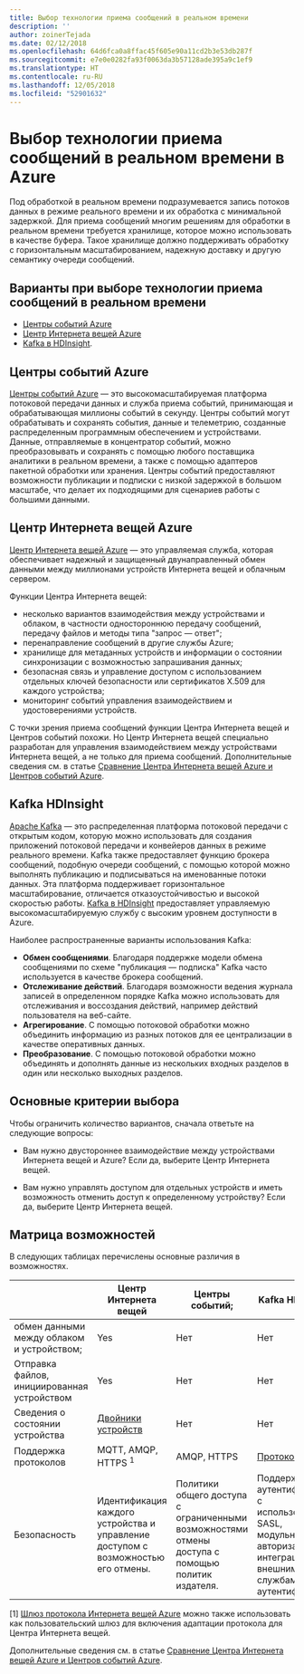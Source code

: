 ```yaml
---
title: Выбор технологии приема сообщений в реальном времени
description: ''
author: zoinerTejada
ms.date: 02/12/2018
ms.openlocfilehash: 64d6fca0a8ffac45f605e90a11cd2b3e53db287f
ms.sourcegitcommit: e7e0e0282fa93f0063da3b57128ade395a9c1ef9
ms.translationtype: HT
ms.contentlocale: ru-RU
ms.lasthandoff: 12/05/2018
ms.locfileid: "52901632"
---
```

# <a name="choosing-a-real-time-message-ingestion-technology-in-azure"></a>Выбор технологии приема сообщений в реальном времени в Azure

Под обработкой в реальном времени подразумевается запись потоков данных в режиме реального времени и их обработка с минимальной задержкой. Для приема сообщений многим решениям для обработки в реальном времени требуется хранилище, которое можно использовать в качестве буфера. Такое хранилище должно поддерживать обработку с горизонтальным масштабированием, надежную доставку и другую семантику очереди сообщений. 

## <a name="what-are-your-options-for-real-time-message-ingestion"></a>Варианты при выборе технологии приема сообщений в реальном времени

- [Центры событий Azure](/azure/event-hubs/)
- [Центр Интернета вещей Azure](/azure/iot-hub/)
- [Kafka в HDInsight](/azure/hdinsight/kafka/apache-kafka-get-started).

## <a name="azure-event-hubs"></a>Центры событий Azure

[Центры событий Azure](/azure/event-hubs/) — это высокомасштабируемая платформа потоковой передачи данных и служба приема событий, принимающая и обрабатывающая миллионы событий в секунду. Центры событий могут обрабатывать и сохранять события, данные и телеметрию, созданные распределенным программным обеспечением и устройствами. Данные, отправляемые в концентратор событий, можно преобразовывать и сохранять с помощью любого поставщика аналитики в реальном времени, а также с помощью адаптеров пакетной обработки или хранения. Центры событий предоставляют возможности публикации и подписки с низкой задержкой в большом масштабе, что делает их подходящими для сценариев работы с большими данными.

## <a name="azure-iot-hub"></a>Центр Интернета вещей Azure

[Центр Интернета вещей Azure](/azure/iot-hub/) — это управляемая служба, которая обеспечивает надежный и защищенный двунаправленный обмен данными между миллионами устройств Интернета вещей и облачным сервером.

Функции Центра Интернета вещей:

* несколько вариантов взаимодействия между устройствами и облаком, в частности одностороннюю передачу сообщений, передачу файлов и методы типа "запрос — ответ";
* перенаправление сообщений в другие службы Azure;
* хранилище для метаданных устройств и информации о состоянии синхронизации с возможностью запрашивания данных;
* безопасная связь и управление доступом с использованием отдельных ключей безопасности или сертификатов X.509 для каждого устройства;
* мониторинг событий управления взаимодействием и удостоверениями устройств.

С точки зрения приема сообщений функции Центра Интернета вещей и Центров событий похожи. Но Центр Интернета вещей специально разработан для управления взаимодействием между устройствами Интернета вещей, а не только для приема сообщений. Дополнительные сведения см. в статье [Сравнение Центра Интернета вещей Azure и Центров событий Azure](/azure/iot-hub/iot-hub-compare-event-hubs). 

## <a name="kafka-on-hdinsight"></a>Kafka HDInsight

[Apache Kafka](https://kafka.apache.org/) — это распределенная платформа потоковой передачи с открытым кодом, которую можно использовать для создания приложений потоковой передачи и конвейеров данных в режиме реального времени. Kafka также предоставляет функцию брокера сообщений, подобную очереди сообщений, с помощью которой можно выполнять публикацию и подписываться на именованные потоки данных. Эта платформа поддерживает горизонтальное масштабирование, отличается отказоустойчивостью и высокой скоростью работы. [Kafka в HDInsight](/azure/hdinsight/kafka/apache-kafka-get-started) предоставляет управляемую высокомасштабируемую службу с высоким уровнем доступности в Azure. 

Наиболее распространенные варианты использования Kafka:

* **Обмен сообщениями**. Благодаря поддержке модели обмена сообщениями по схеме "публикация — подписка" Kafka часто используется в качестве брокера сообщений.
* **Отслеживание действий**. Благодаря возможности ведения журнала записей в определенном порядке Kafka можно использовать для отслеживания и воссоздания действий, например действий пользователя на веб-сайте.
* **Агрегирование**. С помощью потоковой обработки можно объединить информацию из разных потоков для ее централизации в качестве оперативных данных.
* **Преобразование**. С помощью потоковой обработки можно объединять и дополнять данные из нескольких входных разделов в один или несколько выходных разделов.

## <a name="key-selection-criteria"></a>Основные критерии выбора

Чтобы ограничить количество вариантов, сначала ответьте на следующие вопросы:

- Вам нужно двустороннее взаимодействие между устройствами Интернета вещей и Azure? Если да, выберите Центр Интернета вещей.

- Вам нужно управлять доступом для отдельных устройств и иметь возможность отменить доступ к определенному устройству? Если да, выберите Центр Интернета вещей.

## <a name="capability-matrix"></a>Матрица возможностей

В следующих таблицах перечислены основные различия в возможностях. 

| | Центр Интернета вещей | Центры событий; | Kafka HDInsight |
| --- | --- | --- | --- |
| обмен данными между облаком и устройством; | Yes | Нет  | Нет  |
| Отправка файлов, инициированная устройством | Yes | Нет  | Нет  |
| Сведения о состоянии устройства | [Двойники устройств](/azure/iot-hub/iot-hub-devguide-device-twins) | Нет  | Нет  |
| Поддержка протоколов | MQTT, AMQP, HTTPS <sup>1</sup> | AMQP, HTTPS | [Протокол Kafka](https://cwiki.apache.org/confluence/display/KAFKA/A+Guide+To+The+Kafka+Protocol) |
| Безопасность | Идентификация каждого устройства и управление доступом с возможностью его отмены. | Политики общего доступа с ограниченными возможностями отмены доступа с помощью политик издателя. | Поддержка аутентификации с использованием SASL, модульной авторизации, интеграция с внешними службами аутентификации. |

[1] [Шлюз протокола Интернета вещей Azure](/azure/iot-hub/iot-hub-protocol-gateway) можно также использовать как пользовательский шлюз для включения адаптации протокола для Центра Интернета вещей.

Дополнительные сведения см. в статье [Сравнение Центра Интернета вещей Azure и Центров событий Azure](/azure/iot-hub/iot-hub-compare-event-hubs).
